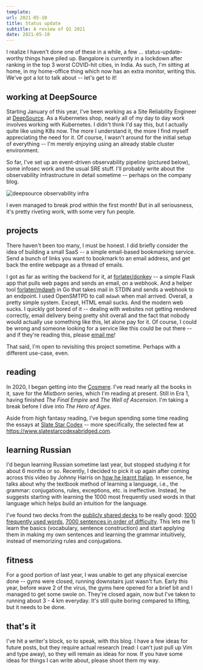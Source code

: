 ```yaml
---
template:
url: 2021-05-10
title: Status update
subtitle: A review of Q1 2021
date: 2021-05-10
---
```


I realize I haven't done one of these in a while, a few ...
status-update-worthy things have piled up. Bangalore is currently in a
lockdown after ranking in the top 3 worst COVID-hit cities, in India. As
such, I'm sitting at home, in my home-office thing which now has an
extra monitor, writing this. We've got a lot to talk about -- let's get
to it!

## working at DeepSource

Starting January of this year, I've been working as a Site Reliability
Engineer at [DeepSource](https://deepsource.io). As a Kubernetes shop,
nearly all of my day to day work involves working with Kubernetes. I
didn't think I'd say this, but I actually quite like using K8s now. The
more I understand it, the more I find myself appreciating the need for
it. Of course, I wasn't around for the initial setup of everything --
I'm merely enjoying using an already stable cluster environment.

So far, I've set up an event-driven observability pipeline (pictured
below), some infosec work and the usual SRE stuff. I'll probably write
about the observability infrastructure in detail sometime -- perhaps on
the company blog.

![deepsource observability infra](https://x.icyphox.sh/vgPL9.png)

I even managed to break prod within the first month! But in all
seriousness, it's pretty riveting work, with some very fun people.

## projects

There haven't been too many, I must be honest. I did briefly consider
the idea of building a small SaaS -- a simple email-based bookmarking
service. Send a bunch of links you want to bookmark to an email address,
and get back the entire webpage as a thread of emails. 

I got as far as writing the backend for it, at
[forlater/donkey](https://git.icyphox.sh/forlater/donkey) -- a simple
Flask app that pulls web pages and sends an email, on a webhook. And a
helper tool [forlater/mdawh](https://git.icyphox.sh/forlater/mdawh) in
Go that takes mail in STDIN and sends a webhook to an endpoint. I used
OpenSMTPD to call `mdawh` when mail arrived. Overall, a pretty simple
system. Except, HTML email sucks. And the modern web sucks. I quickly
got bored of it -- dealing with websites not getting rendered correctly,
email delivery being pretty shit overall and the fact that nobody would
actually use something like this, let alone pay for it. Of course, I
could be wrong and someone looking for a service like this could be out
there -- and if they're reading this, please [email
me](mailto:x@icyphox.sh)!

That said, I'm open to revisiting this project sometime. Perhaps with a
different use-case, even.

## reading

In 2020, I began getting into the
[Cosmere](https://coppermind.net/wiki/Cosmere). I've read nearly all the
books in it, save for the _Mistborn_ series, which I'm reading at
present. Still in Era 1, having finished _The Final Empire_ and _The
Well of Ascension_. I'm taking a break before I dive into _The Hero of
Ages_.

Aside from high fantasy reading, I've begun spending some time reading
the essays at [Slate Star Codex](https://slatestarcodex.com) -- more
specifically, the selected few at
https://www.slatestarcodexabridged.com.

## learning Russian

I'd begun learning Russian sometime last year, but stopped studying it
for about 6 months or so. Recently, I decided to pick it up again after
coming across this video by Johnny Harris on [how he learnt
Italian](https://www.youtube.com/watch?v=3i1lNJPY-4Q). In essence, he
talks about why the textbook method of learning a language, i.e., the
grammar: conjugations, rules, exceptions, etc. is ineffective. Instead,
he suggests starting with learning the 1000 most frequently used words
in that language which helps build an intuition for the language. 

I've found two decks from the [publicly shared
decks](https://ankiweb.net/shared/decks/) to be really good:
[1000 frequently used words](https://ankiweb.net/shared/info/1545956138),
[7000 sentences in order of
difficulty](https://ankiweb.net/shared/info/549290451). This lets me 1)
learn the basics (vocabulary, sentence construction) and start applying
them in making my own sentences and learning the grammar intuitively,
instead of memorizing rules and conjugations.

## fitness

For a good portion of last year, I was unable to get any physical
exercise done -- gyms were closed, running downstairs just wasn't fun.
Early this year, before wave 2 of the virus, the gyms here opened for a
brief bit and I managed to get some swole on. They're closed again, now
but I've taken to running about 3 - 4 km everyday. It's still quite
boring compared to lifting, but it needs to be done.

## that's it

I've hit a writer's block, so to speak, with this blog. I have a few
ideas for future posts, but they require actual research (read: I can't
just pull up Vim and type away), so they will remain as ideas for now.
If you have some ideas for things I can write about, please shoot them
my way.

